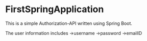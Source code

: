 # FirstSpringApplication

This is a simple Authorization-API written using Spring Boot.

The user information includes
->username
->password
->emailID


